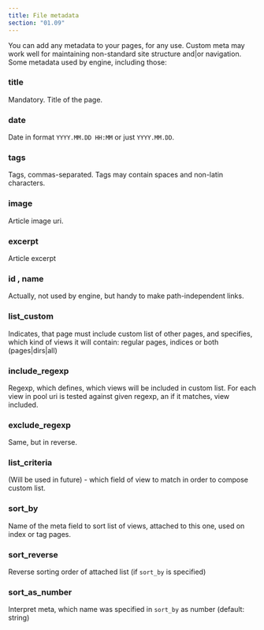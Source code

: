 ```yaml
---
title: File metadata
section: "01.09"
---
```


You can add any metadata to your pages, for any use. Custom meta may work well for maintaining non-standard site structure and|or navigation. Some metadata used by engine, including those:
<!--cut-->

### title

Mandatory. Title of the page.

### date

Date in format `YYYY.MM.DD HH:MM` or just `YYYY.MM.DD`.

### tags

Tags, commas-separated. Tags may contain spaces and non-latin characters.

### image

Article image uri.

### excerpt

Article excerpt

### id , name

Actually, not used by engine, but handy to make path-independent links.


### list_custom

Indicates, that page must include custom list of other pages, and specifies, which kind of views it will contain: regular pages, indices or both (pages|dirs|all)

### include_regexp

Regexp, which defines, which views will be included in custom list. For each view in pool uri is tested against given regexp, an if it matches, view included.

### exclude_regexp

Same, but in reverse.

### list_criteria

(Will be used in future) - which field of view to match in order to compose custom list.

### sort_by

Name of the meta field to sort list of views, attached to this one, used on index 
or tag pages.

### sort_reverse

Reverse sorting order of attached list (if `sort_by` is specified)

### sort_as_number

Interpret meta, which name was specified in `sort_by` as number (default: string)   
